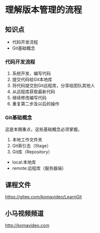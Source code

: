 理解版本管理的流程
=================

## 知识点

* 代码开发流程
* Git基础概念

### 代码开发流程

1. 系统开发，编写代码
0. 提交代码给Git本地库
0. 将代码提交到Git远程库，分享给团队其他人
0. 从远程库获取最新代码
0. 继续修改编写代码
0. 重复第二步及以后的操作

### Git基础概念

这是本期重点，这些基础概念必须掌握。

1. 本地工作文件夹
0. Git索引去（Stage）
0. Git库（Repository）
  + local:本地库
  + remote:远程库（服务器端）

## 课程文件

https://gitee.com/komavideo/LearnGit

## 小马视频频道

http://komavideo.com
